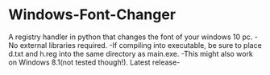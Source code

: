 # Windows-Font-Changer
A registry handler in python that changes the font of your windows 10 pc.
-No external libraries required.
-If compiling into executable, be sure to place d.txt and h.reg into the same directory as main.exe.
-This might also work on Windows 8.1(not tested though!).
Latest release-
